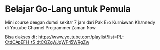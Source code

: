 # Belajar Go-Lang untuk Pemula

Mini course dengan durasi sekitar 7 jam dari Pak Eko Kurniawan Khannedy di Youtube Channel Programmer Zaman Now

Bisa diakses di :
https://www.youtube.com/playlist?list=PL-CtdCApEFH_t5_dtCQZgWJqWF45WRgZw





